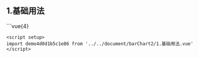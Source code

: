 ## 1.基础用法
<demo4d0d1b5c1e86 />
```vue{4}
<template>
    <bar-chart-2 class="bar-chart" ref="chartRef"></bar-chart-2>
</template>
<script setup>
import { ref, onMounted } from 'vue';

const chartRef = ref();

onMounted(() => chartRef.value.renderChart());
</script>
<style lang="scss" scoped>
.bar-chart {
    height: 340px;
    background-color: white;
}
</style>

```
<script setup>
import demo4d0d1b5c1e86 from '../../document/barChart2/1.基础用法.vue'
</script>